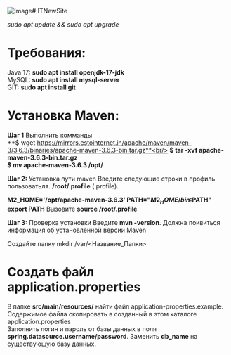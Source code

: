 ![image](https://github.com/Arwertyn/ITNewSite/assets/107973423/0629724d-ba9f-4a41-ad62-f474692f9374)# ITNewSite

*sudo apt update && sudo apt upgrade*

# Требования:
Java 17:  **sudo apt install openjdk-17-jdk**<br/>
MySQL: **sudo apt install mysql-server**<br/>
GIT:  **sudo apt install git**


# Установка Maven:
**Шаг 1** Выполнить комманды<br/>
**$ wget https://mirrors.estointernet.in/apache/maven/maven-3/3.6.3/binaries/apache-maven-3.6.3-bin.tar.gz**<br/>
**$ tar -xvf apache-maven-3.6.3-bin.tar.gz**<br/>
**$ mv apache-maven-3.6.3 /opt/** <br/>

**Шаг 2:** Установка пути maven
Введите следующие строки в профиль пользоватьля. **/root/.profile** (.profile).

**M2_HOME='/opt/apache-maven-3.6.3'
PATH="$M2_HOME/bin:$PATH"
export PATH**
Вызовите  **source /root/.profile**

**Шаг 3:** Проверка установки
Введите **mvn -version**. Должна поивиться информация об установленной версии Maven 



Создайте папку mkdir /var/<Название_Папки><br/>

# Создать файл application.properties
В папке **src/main/resources/** найти файл application-properties.example. Содержимое файла скопировать в созданный в этом каталоге application.properties<br/>
Заполнить логин и пароль от базы данных в поля **spring.datasource.username/password**.
Заменить **db_name** на существующую базу данных.







